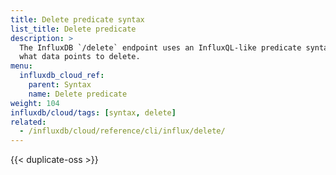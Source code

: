 ```yaml
---
title: Delete predicate syntax
list_title: Delete predicate
description: >
  The InfluxDB `/delete` endpoint uses an InfluxQL-like predicate syntax to determine
  what data points to delete.
menu:
  influxdb_cloud_ref:
    parent: Syntax
    name: Delete predicate
weight: 104
influxdb/cloud/tags: [syntax, delete]
related:
  - /influxdb/cloud/reference/cli/influx/delete/
---
```


{{< duplicate-oss >}}